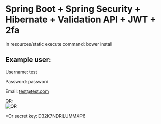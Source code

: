 # Spring Boot + Spring Security + Hibernate + Validation API + JWT + 2fa
In resources/static execute command: bower install
## Example user: 

Username: test

Password: password

Email: test@test.com

QR:  
![QR](https://chart.googleapis.com/chart?chs=200x200&chld=M%%7C0&cht=qr&chl=otpauth%3A%2F%2Ftotp%2FElectronicHealthCardSystem%3Atest%40test.com%3Fsecret%3DD32K7NDRILUMMXP6%26issuer%3DElectronicHealthCardSystem)

*Or secret key: D32K7NDRILUMMXP6
